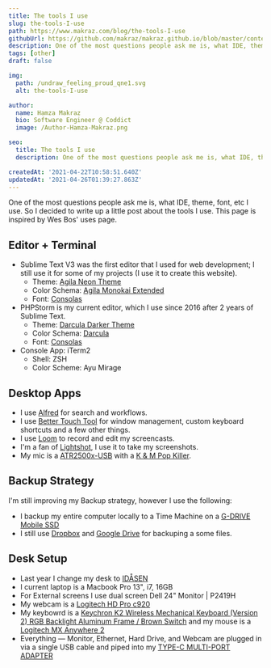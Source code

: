 ```yaml
---
title: The tools I use
slug: the-tools-I-use
path: https://www.makraz.com/blog/the-tools-I-use
githubUrl: https://github.com/makraz/makraz.github.io/blob/master/content/blog/the-tools-I-use.md
description: One of the most questions people ask me is, what IDE, theme, font, etc I use. So I decided to write up a little post about the tools I use.
tags: [other]
draft: false

img:
  path: /undraw_feeling_proud_qne1.svg
  alt: the-tools-I-use

author:
  name: Hamza Makraz
  bio: Software Engineer @ Coddict
  image: /Author-Hamza-Makraz.png

seo:
  title: The tools I use
  description: One of the most questions people ask me is, what IDE, theme, font, etc I use. So I decided to write up a little post about the tools I use.

createdAt: '2021-04-22T10:58:51.640Z'
updatedAt: '2021-04-26T01:39:27.863Z'
---
```


One of the most questions people ask me is, what IDE, theme, font, etc I use. So I decided to write up a little post about the tools I use. This page is inspired by Wes Bos' uses page.

## Editor + Terminal

- Sublime Text V3 was the first editor that I used for web development; I still use it for some of my projects (I use it to create this website).
  - Theme: [Agila Neon Theme](https://github.com/arvi/Agila-Theme#agila-neon-theme)
  - Color Schema: [Agila Monokai Extended](https://github.com/arvi/Agila-Theme/blob/master/Agila%20Monokai%20Extended.tmTheme)
  - Font: [Consolas](http://www.fontpalace.com/font-details/Consolas/)
- PHPStorm is my current editor, which I use since 2016 after 2 years of Sublime Text.
  - Theme: [Darcula Darker Theme](https://plugins.jetbrains.com/plugin/12692-darcula-darker-theme)
  - Color Schema: [Darcula](https://plugins.jetbrains.com/plugin/12692-darcula-darker-theme)
  - Font: [Consolas](http://www.fontpalace.com/font-details/Consolas/)
- Console App: iTerm2
  - Shell: ZSH
  - Color Scheme: Ayu Mirage

## Desktop Apps

- I use [Alfred](https://www.alfredapp.com) for search and workflows.
- I use [Better Touch Tool](https://setapp.com/apps/bettertouchtool) for window management, custom keyboard shortcuts and a few other things.
- I use [Loom](https://www.loom.com/) to record and edit my screencasts.
- I'm a fan of [Lightshot](https://app.prntscr.com/en/index.html), I use it to take my screenshots.
- My mic is a [ATR2500x-USB](https://www.amazon.com/Audio-Technica-ATR2500x-USB-Condenser-Microphone-ATR/dp/B07ZPC2FMQ) with a [K & M Pop Killer](https://www.amazon.com/K-M-23956-000-55-Pop-Killer/dp/B000NGVQT0).

## Backup Strategy

I'm still improving my Backup strategy, however I use the following:

- I backup my entire computer locally to a Time Machine on a [G-DRIVE Mobile SSD](https://shop.westerndigital.com/products/portable-drives/g-technology-g-drive-mobile-usb-3-1-ssd)
- I still use [Dropbox](https://www.dropbox.com) and [Google Drive](https://drive.google.com) for backuping a some files.

## Desk Setup

- Last year I change my desk to [IDÅSEN](https://www.ikea.com/ma/en/p/idasen-desk-black-dark-grey-s59281036/)
- I current laptop is a Macbook Pro 13", i7, 16GB
- For External screens I use dual screen Dell 24" Monitor | P2419H
- My webcam is a [Logitech HD Pro c920](https://www.logitech.com/en-us/products/webcams/c920-pro-hd-webcam.960-000764.html)
- My keybowrd is a [Keychron K2 Wireless Mechanical Keyboard (Version 2) RGB Backlight Aluminum Frame / Brown Switch](https://www.keychron.com/products/keychron-k2-wireless-mechanical-keyboard) and my mouse is a [Logitech MX Anywhere 2](https://www.amazon.com/Logitech-Anywhere-Wireless-Mouse-Rechargeable/dp/B075Y8ZVBB)
- Everything — Monitor, Ethernet, Hard Drive, and Webcam are plugged in via a single USB cable and piped into my [TYPE-C MULTI-PORT ADAPTER](https://satechi.net/products/type-c-multi-port-adapter-with-ethernet-v2?variant=45020091145)
